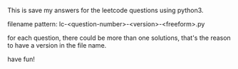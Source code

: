 This is save my answers for the leetcode questions using python3.

filename pattern:
lc-\<question-number\>-\<version\>-\<freeform\>.py

for each question, there could be more than one solutions,
that's the reason to have a version in the file name.

have fun!
